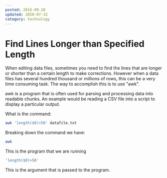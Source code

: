 ```yaml
---
posted: 2016-09-28
updated: 2020-07-15
category: technology
---
```


# Find Lines Longer than Specified Length

When editing data files, sometimes you need to find the lines that are longer or shorter than a certain length to make corrections.  However when a data files has several hundred thousand or millions of rows, this can be a very time consuming task. The way to accomplish this is to use "awk". 

awk is a program that is often used for parsing and processing data into readable chunks.  An example would be reading a CSV file into a script to display a particular output. 

What is the command: 
``` bash
awk 'length($0)>50' datafile.txt
```
 

Breaking down the command we have: 

``` bash
awk
```

This is the program that we are running 

``` bash
'length($0)>50' 
```

This is the argument that is passed to the program. 


